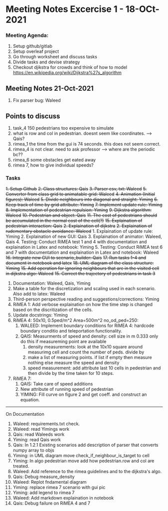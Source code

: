 # Meeting Notes Excercise 1 - 18-OCt-2021

### Meeting Agenda:
1. Setup github/gitlab
2. Setup overleaf project
3. Go through worksheet and discuss tasks
4. Divide tasks and devise strategy
5. Checkout djikstra for crowds and think of how to model https://en.wikipedia.org/wiki/Dijkstra%27s_algorithm

## Meeting Notes 21-Oct-2021
1. Fix parser bug: Waleed


## Points to discuss
1. task_4 150 pedestrians too expensive to simulate
2. what is row and col in pedestrian. doesnt seem like coordinates. --> Qais?
3. rimea_1 the time from the gui is 74 seconds. this does not seem correct.
5. rimea_4 is not clear. need to ask professor --> where are the periodic bc??
4. rimea_6 some obstacles get eated away
6. rimea 7, how to give individual speeds?

### Tasks
~~1. Setup Github~~
~~2. Class structures: Qais~~
~~3. Parser csv, txt: Waleed~~
~~5. Converter from class grid to animatable grid: Waleed~~
~~4. Animation (Initial figures): Waleed~~
~~5. Divide neighbours into diagonal and straight: Yiming~~
~~6. Keep track of time by grid attribute: Yiming~~
~~7. Implement update rule: Yiming~~
~~8. Implementation of pedestrian repulsion: Yiming~~
~~9. Dijkstra algorithm: Waleed~~
~~10. Pedestrian and object: Qais~~
~~11. The cost of pedestrians should be accumulated in the normal cost of the cell(?)~~
~~15. Explaination of pedestrian interaction: Qais~~
~~2. Explaination of dijkstra~~
~~2. Explaination of rudementary obstacle avoidance: Waleed~~
    1. Explaination of update rule: Yiming
    2. Explaination of new GUI: Qais
    3. Explaination of animator: Waleed, Qais
    4. Testing: Conduct RiMEA test 1 and 4 with documentation and explaination in Latex and notebook: Yiming
    5. Testing: Conduct RiMEA test 6 and 7 with documentation and explaination in Latex and notebook: Waleed
~~16. Integrate new GUI to scenario_builder: Qais~~
~~17. Run tasks 1-4 and document in notebook and latex~~
~~18. UML diagram of the class structure: Yiming~~
~~15. Add operation for ignoring neighbours that are in the visited cell in dijkstra algo: Waleed~~
~~15. Correct the trajectory of pedestrians in task 3~~

1. Documentation: Waleed, Qais, Yiming
2. Make a table for the discretization and scaling used in each scenario. Also add to latex: Waleed
3. Third-person perspective reading and suggestions/corrections: Yiming
4. RiMEA 1: Add verbose explaination on how the time step is changed based on the discritization of the cells.
5. Update docstrings: Yiming
6. RiMEA 4: 50x10, 0.5ped/m^2 Area=500m^2 no_od_ped=250:
   1. WALEED: Implement boundary conditions for RiMEA 4: hardcode boundary conditio and teleportation functionality.
   2. QAIS: Measurments of speed and density: cell size in m 0.333 only do this if measureming point are available
      1. density measurements: look at the 10x10 square around measurimg cell and count the number of peds. divide by
      2. make a list of measuring points. if list if empty then measure nothing else measure the speed and density
      3. speed measurement: add attribute last 10 cells in pedestrian and then divide by the time taken for 10 steps.
7. RiMEA 7:
   1. QAIS: Take care of speed additions
   2. New attribute of running speed of pedestrian
   3. YIMING: Fill curve on figure 2 and get coeff. and construct an equation.
   
   
-------------------------------------------------------------------
On Documentation
1. Waleed: requirements.txt check.
2. Waleed: read Yimings work
3. Qais: read Waleeds work
4. Yiming: read Qais work
5. Qais: In 1.2.1 Existing scenarios add description of parser that converts numpy array to objs
6. Yiming: in UML diagram move check_if_neighbour_is_target to cell
7. Yiming: In algo pedestrian move add how pedestrian.row and col are treated.
8. Waleed: Add reference to the rimea guidelines and to the dijkstra's algo.
9. Qais: Debug measure_density
10. Waleed: Replot fndamental diagram
11. Yiming: replace rimea 7 scenario with gui pic
12. Yiming: add legend to rimea 7
13. Waleed: Add markdown explaination in notebook
14. Qais: Debug failure on RiMEA 4 and 7

































   

